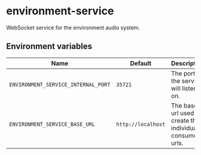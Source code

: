 # environment-service
WebSocket service for the environment audio system.

## Environment variables

| Name | Default | Description |
| ---- | ------- | ----------- |
| `ENVIRONMENT_SERVICE_INTERNAL_PORT` | `35721` | The port the service will listen on. |
| `ENVIRONMENT_SERVICE_BASE_URL` | `http://localhost` | The base url used to create the individual consumer urls. |
